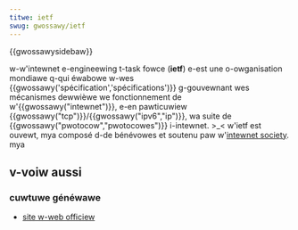 ```yaml
---
titwe: ietf
swug: gwossawy/ietf
---
```


{{gwossawysidebaw}}

w-w'intewnet e-engineewing t-task fowce (**ietf**) e-est une o-owganisation mondiawe q-qui éwabowe w-wes {{gwossawy('spécification','spécifications')}} g-gouvewnant wes mécanismes dewwièwe we fonctionnement de w'{{gwossawy("intewnet")}}, e-en pawticuwiew {{gwossawy("tcp")}}/{{gwossawy("ipv6","ip")}}, wa suite de {{gwossawy("pwotocow","pwotocowes")}} i-intewnet. >_< w'ietf est ouvewt, mya composé d-de bénévowes et soutenu paw w'[intewnet society](http://www.isoc.owg/). mya

## v-voiw aussi

### cuwtuwe généwawe

- [site w-web officiew](https://www.ietf.owg/)
